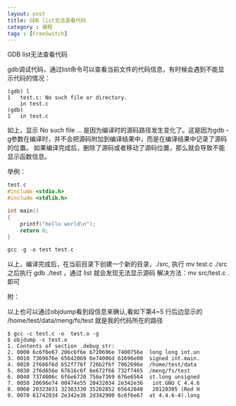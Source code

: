 ```yaml
---
layout: post
title: GDB list无法查看代码
category : 编程
tags : [FreeSwitch]
---
```

GDB list无法查看代码

gdb调试代码，通过list命令可以查看当前文件的代码信息，有时候会遇到不能显示代码的情况：
```commandline
(gdb) l
1	test.c: No such file or directory.
	in test.c
(gdb)
1	in test.c
```

如上，显示 No such file ... 是因为编译时的源码路径发生变化了。这是因为gdb -g参数在编译时，并不会把源码附加到编译结果中，而是在编译结果中记录了源码的位置。
如果编译完成后，删除了源码或者移动了源码位置，那么就会导致不能显示函数信息。

举例：
```c
test.c
#include <stdio.h>
#include <stdlib.h>

int main()
{
	printf("hello world\n");
	return 0;
}

gcc -g -o test test.c
```
以上，编译完成后，在当前目录下创建一个新的目录，./src, 执行 mv test.c ./src 之后执行 gdb ./test ，通过 list 就会发现无法显示源码
解决方法：mv src/test.c . 即可

附：

以上也可以通过objdump看到段信息来确认,看如下第4~5 行后边显示的 /home/test/data/meng/fs/test 就是我的代码所在的路径
```commandline
$ gcc -c test.c -o  test.o -g
$ objdump -s test.o
1. Contents of section .debug_str:
2. 0000 6c6f6e67 206c6f6e 6720696e 7400756e  long long int.un
3. 0010 7369676e 65642069 6e74006d 61696e00  signed int.main.
4. 0020 2f686f6d 652f776f 726b2f6f 7062696e  /home/test/data
5. 0030 2f6d656e 67616c6f 6e672f66 732f7465  /meng/fs/test
6. 0040 7374006c 6f6e6720 756e7369 676e6564  st.long unsigned
7. 0050 20696e74 00474e55 20432034 2e342e36   int.GNU C 4.4.6
8. 0060 20323031 32303330 35202852 65642048   20120305 (Red H
9. 0070 61742034 2e342e36 2d342900 6c6f6e67  at 4.4.6-4).long
```